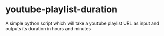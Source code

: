 # youtube-playlist-duration
A simple python script which will take a youtube playlist URL as input and outputs its duration in hours and minutes
